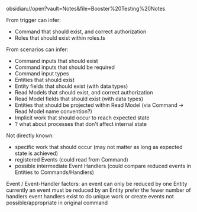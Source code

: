 obsidian://open?vault=Notes&file=Booster%20Testing%20Notes

From trigger can infer:

- Command that should exist, and correct authorization
- Roles that should exist within roles.ts

From scenarios can infer:

- Command inputs that should exist
- Command inputs that should be required
- Command input types
- Entities that should exist
- Entity fields that should exist (with data types)
- Read Models that should exist, and correct authorization
- Read Model fields that should exist (with data types)
- Entities that should be projected within Read Model (via Command -> Read Model name convention?)
- Implicit work that should occur to reach expected state
- ? what about processes that don't affect internal state

Not directly known:

- specific work that should occur (may not matter as long as expected state is achieved)
- registered Events (could read from Command)
- possible intermediate Event Handlers (could compare reduced events in Entities to Commands/Handlers)

Event / Event-Handler factors:
an event can only be reduced by one Entity
currently an event must be reduced by an Entity
prefer the fewer number of handlers
event handlers exist to do unique work or create events not possible/appropriate in original command
